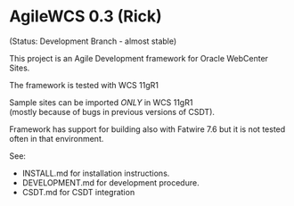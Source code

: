 # AgileWCS 0.3 (Rick)

(Status: Development Branch - almost stable)

This project is an Agile Development framework for Oracle WebCenter Sites.

The framework is tested  with WCS 11gR1 

Sample sites can be imported  *ONLY* in WCS 11gR1  
(mostly because of bugs in previous versions of CSDT).

Framework has support for building also with Fatwire 7.6 but it is not tested often in that environment.


See:

- INSTALL.md for installation instructions.
- DEVELOPMENT.md for development procedure.
- CSDT.md for CSDT integration
